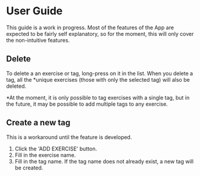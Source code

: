 # User Guide

This guide is a work in progress. Most of the features of the App are
expected to be fairly self explanatory, so for the moment, this will
only cover the non-intuitive features.

## Delete

To delete a an exercise or tag, long-press on it in the list. When you
delete a tag, all the *unique exercises (those with only the selected
tag) will also be deleted.

*At the moment, it is only possible to tag exercises with a single tag,
but in the future, it may be possible to add multiple tags to any
exercise.

## Create a new tag

This is a workaround until the feature is developed.

1) Click the 'ADD EXERCISE' button.
2) Fill in the exercise name.
3) Fill in the tag name. If the tag name does not already
   exist, a new tag will be created.
